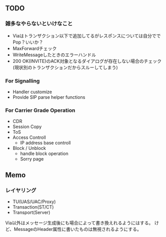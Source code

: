 ## TODO

### 雑多なやらないといけなこと

- Viaはトランザクション以下で追加してるがレスポンスについては自分ででPop？いいか？
- MaxForwardチェック
- WriteMessageしたときのエラーハンドル
- 200 OK(INVITE)のACK対象となるダイアログが存在しない場合のチェック(現状別のトランザクションだからスルーしてしまう)


### For Signalling
- Handler customize
- Provide SIP parse helper functions

### For Carrier Grade Operation
- CDR
- Session Copy
- ToS
- Access Controll
    - IP address base controll
- Block / Unblock
    - handle block operation
    - Sorry page


## Memo

### レイヤリング
- TU(UAS/UAC/Proxy)
- Transaction(ST/CT)
- Transport(Server)

Via以外はメッセージ生成後にも場合によって書き換えれるようにはする。
けど、MessageのHeader属性に書いたものは無視されるようにする。



